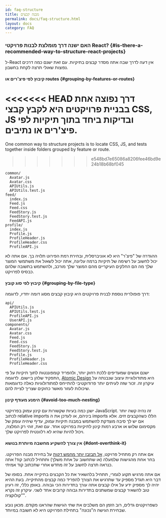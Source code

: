 ```yaml
---
id: faq-structure
title: מבנה קבצים
permalink: docs/faq-structure.html
layout: docs
category: FAQ
---
```


### האם ישנה דרך מומלצת לבנות פרויקטי React? {#is-there-a-recommended-way-to-structure-react-projects}

ל-React אין דעה לדרך שבה אתה מסדר קבצים בתיקיות. עם זאת ישנם כמה דרכים נפוצות שאולי תרצה לקחת בחשבון.

#### קיבוץ לפי פיצ'רים או routes {#grouping-by-features-or-routes}

<<<<<<< HEAD
דרך נפוצה אחת בבניית פרויקטים היא לקבץ קבצי CSS, JS ובדיקות ביחד בתוך תיקיות לפי פיצ'רים או נתיבים.
=======
One common way to structure projects is to locate CSS, JS, and tests together inside folders grouped by feature or route.
>>>>>>> e548bd7e65086a8206fee46bd9e24b18b68bf045

```
common/
  Avatar.js
  Avatar.css
  APIUtils.js
  APIUtils.test.js
feed/
  index.js
  Feed.js
  Feed.css
  FeedStory.js
  FeedStory.test.js
  FeedAPI.js
profile/
  index.js
  Profile.js
  ProfileHeader.js
  ProfileHeader.css
  ProfileAPI.js
```

ההגדרה של "פיצ'ר" היא לא אוניברסלית, ובחירת רמת הפירוט תלויה בך. אם אתה לא יכול לחשוב על רשימה של תיקיות ברמה עליונה, אתה יכול לשאול את משתמשי המוצר שלך מה הם החלקים העיקריים מהם המוצר שלך מורכב, ולהשתמש בתשובה שלהם כבסיס לפרויקט.

#### קיבוץ לפי סוג קובץ {#grouping-by-file-type}

דרך פופולרית נוספת לבנית פרויקטים היא קיבוץ קבצים מסוג דומה יחדיו, לדוגמה: 

```
api/
  APIUtils.js
  APIUtils.test.js
  ProfileAPI.js
  UserAPI.js
components/
  Avatar.js
  Avatar.css
  Feed.js
  Feed.css
  FeedStory.js
  FeedStory.test.js
  Profile.js
  ProfileHeader.js
  ProfileHeader.css
```

ישנם אנשים שמעדיפים ללכת רחוק יותר, ולהפריד קומפוננטות לתוך תיקיות על פי התפקיד שלהן ביישום. לדוגמה, [Atomic Design](http://bradfrost.com/blog/post/atomic-web-design/) היא מתודולוגיית עיצוב שנבנתה על עיקרון זה. זכור שזה לעיתים יותר פרודוקטיבי להתייחס למתודולוגיות כאלה כדוגמאות שיכולות לעזור מאשר כחוקים שצריך לציית להם.

#### הימנע מעודף קינון {#avoid-too-much-nesting}

ישנן כמה בעיות שקשורות עם קינון עמוק בפרויקטי JavaScript. זה נהיה קשה יותר לכתוב relative imports ביניהם, או לעדכן את ה imports הללו כשהקבצים זזים. אלא אם יש לך סיבה מוצדקת להשתמש במבנה תיקיות עמוק, עדיף שיהיה עומק של מקסימום שלוש או ארבע רמות קינון לתיקיות בפרויקט אחד. עם זאת, זוהי רק המלצה, ויכול להיות שהיא לא רלוונטית לפרויקט שלך.

#### אין צורך להשקיע מחשבה מיותרת בנושא {#dont-overthink-it}

אם אתה רק מתחיל פרויקט, [אל תבזבז יותר מחמש דקות](https://en.wikipedia.org/wiki/Analysis_paralysis) על בחירת מבנה הפרויקט. בחר אחת מהגישות שלמעלה (או שתחשוב על אחת משלך) ותתחיל לכתוב קוד! אתה כנראה תרצה לחשוב על זה מחדש אחרי שתכתוב קוד אמיתי.

אם אתה מרגיש תקוע לגמרי, תתחיל בלהשאיר את כל הקבצים בתיקייה אחת. בסופו של דבר היא תגדל מספיק עד שתרגיש את הצורך להפריד כמה קבצים מהתיקייה. בעת ההיא יהיה לך מספיק ידע על אילו קבצים אתה עורך בתדירות הכי גבוהה. באופן כללי, זה רעיון טוב להשאיר קבצים שמשתנים בתדירות גבוהה קרובים אחד לשני. עיקרון זה נקרא "קולוקציה".

כשפרויקטים גדלים, רוב הזמן הם משלבים את שתי הגישות שהראנו מקודם. מכאן נובע שבחירת הגישה ה"נכונה" בתחילת הפרויקט היא לא חשובה במיוחד.
